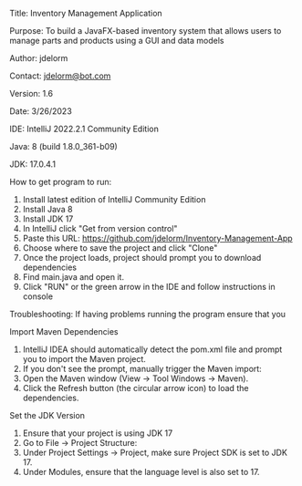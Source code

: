 Title: Inventory Management Application

Purpose: To build a JavaFX-based inventory system that allows users to manage parts and products using a GUI and data models

Author: jdelorm

Contact: jdelorm@bot.com

Version: 1.6

Date: 3/26/2023

IDE: IntelliJ 2022.2.1 Community Edition

Java: 8 (build 1.8.0_361-b09)

JDK: 17.0.4.1

How to get program to run:

1. Install latest edition of IntelliJ Community Edition
2. Install Java 8
3. Install JDK 17
4. In IntelliJ click "Get from version control"
5. Paste this URL: https://github.com/jdelorm/Inventory-Management-App
6. Choose where to save the project and click "Clone"
7. Once the project loads, project should prompt you to download dependencies
8. Find main.java and open it.
8. Click "RUN" or the green arrow in the IDE and follow instructions in console

Troubleshooting: If having problems running the program ensure that you

Import Maven Dependencies

1. IntelliJ IDEA should automatically detect the pom.xml file and prompt you to import the Maven project.
2. If you don't see the prompt, manually trigger the Maven import:
3. Open the Maven window (View -> Tool Windows -> Maven).
4. Click the Refresh button (the circular arrow icon) to load the dependencies.

Set the JDK Version

1. Ensure that your project is using JDK 17
2. Go to File -> Project Structure:
3. Under Project Settings -> Project, make sure Project SDK is set to JDK 17.
4. Under Modules, ensure that the language level is also set to 17.
